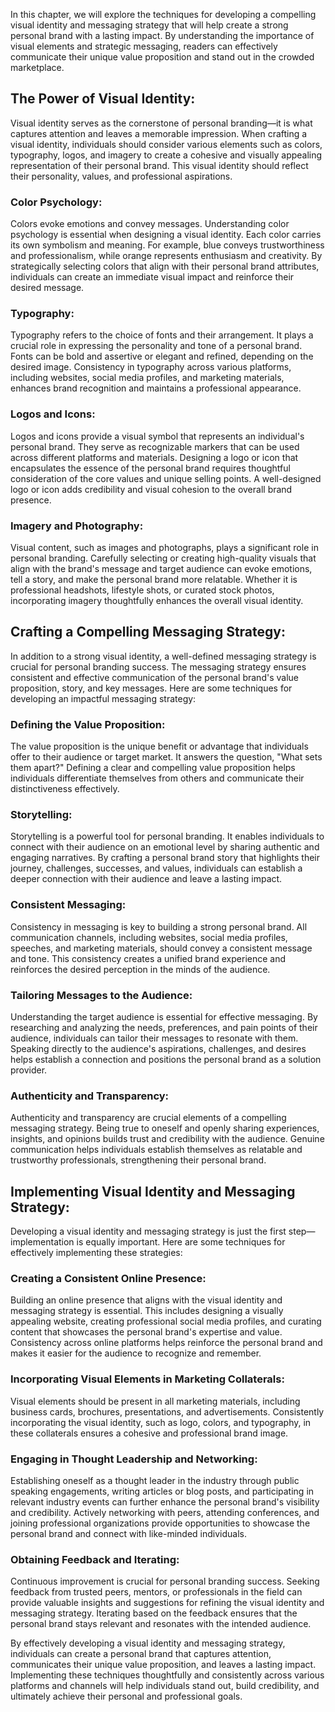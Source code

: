 
In this chapter, we will explore the techniques for developing a compelling visual identity and messaging strategy that will help create a strong personal brand with a lasting impact. By understanding the importance of visual elements and strategic messaging, readers can effectively communicate their unique value proposition and stand out in the crowded marketplace.

## The Power of Visual Identity:

Visual identity serves as the cornerstone of personal branding—it is what captures attention and leaves a memorable impression. When crafting a visual identity, individuals should consider various elements such as colors, typography, logos, and imagery to create a cohesive and visually appealing representation of their personal brand. This visual identity should reflect their personality, values, and professional aspirations.

### Color Psychology:

Colors evoke emotions and convey messages. Understanding color psychology is essential when designing a visual identity. Each color carries its own symbolism and meaning. For example, blue conveys trustworthiness and professionalism, while orange represents enthusiasm and creativity. By strategically selecting colors that align with their personal brand attributes, individuals can create an immediate visual impact and reinforce their desired message.

### Typography:

Typography refers to the choice of fonts and their arrangement. It plays a crucial role in expressing the personality and tone of a personal brand. Fonts can be bold and assertive or elegant and refined, depending on the desired image. Consistency in typography across various platforms, including websites, social media profiles, and marketing materials, enhances brand recognition and maintains a professional appearance.

### Logos and Icons:

Logos and icons provide a visual symbol that represents an individual's personal brand. They serve as recognizable markers that can be used across different platforms and materials. Designing a logo or icon that encapsulates the essence of the personal brand requires thoughtful consideration of the core values and unique selling points. A well-designed logo or icon adds credibility and visual cohesion to the overall brand presence.

### Imagery and Photography:

Visual content, such as images and photographs, plays a significant role in personal branding. Carefully selecting or creating high-quality visuals that align with the brand's message and target audience can evoke emotions, tell a story, and make the personal brand more relatable. Whether it is professional headshots, lifestyle shots, or curated stock photos, incorporating imagery thoughtfully enhances the overall visual identity.

## Crafting a Compelling Messaging Strategy:

In addition to a strong visual identity, a well-defined messaging strategy is crucial for personal branding success. The messaging strategy ensures consistent and effective communication of the personal brand's value proposition, story, and key messages. Here are some techniques for developing an impactful messaging strategy:

### Defining the Value Proposition:

The value proposition is the unique benefit or advantage that individuals offer to their audience or target market. It answers the question, "What sets them apart?" Defining a clear and compelling value proposition helps individuals differentiate themselves from others and communicate their distinctiveness effectively.

### Storytelling:

Storytelling is a powerful tool for personal branding. It enables individuals to connect with their audience on an emotional level by sharing authentic and engaging narratives. By crafting a personal brand story that highlights their journey, challenges, successes, and values, individuals can establish a deeper connection with their audience and leave a lasting impact.

### Consistent Messaging:

Consistency in messaging is key to building a strong personal brand. All communication channels, including websites, social media profiles, speeches, and marketing materials, should convey a consistent message and tone. This consistency creates a unified brand experience and reinforces the desired perception in the minds of the audience.

### Tailoring Messages to the Audience:

Understanding the target audience is essential for effective messaging. By researching and analyzing the needs, preferences, and pain points of their audience, individuals can tailor their messages to resonate with them. Speaking directly to the audience's aspirations, challenges, and desires helps establish a connection and positions the personal brand as a solution provider.

### Authenticity and Transparency:

Authenticity and transparency are crucial elements of a compelling messaging strategy. Being true to oneself and openly sharing experiences, insights, and opinions builds trust and credibility with the audience. Genuine communication helps individuals establish themselves as relatable and trustworthy professionals, strengthening their personal brand.

## Implementing Visual Identity and Messaging Strategy:

Developing a visual identity and messaging strategy is just the first step—implementation is equally important. Here are some techniques for effectively implementing these strategies:

### Creating a Consistent Online Presence:

Building an online presence that aligns with the visual identity and messaging strategy is essential. This includes designing a visually appealing website, creating professional social media profiles, and curating content that showcases the personal brand's expertise and value. Consistency across online platforms helps reinforce the personal brand and makes it easier for the audience to recognize and remember.

### Incorporating Visual Elements in Marketing Collaterals:

Visual elements should be present in all marketing materials, including business cards, brochures, presentations, and advertisements. Consistently incorporating the visual identity, such as logo, colors, and typography, in these collaterals ensures a cohesive and professional brand image.

### Engaging in Thought Leadership and Networking:

Establishing oneself as a thought leader in the industry through public speaking engagements, writing articles or blog posts, and participating in relevant industry events can further enhance the personal brand's visibility and credibility. Actively networking with peers, attending conferences, and joining professional organizations provide opportunities to showcase the personal brand and connect with like-minded individuals.

### Obtaining Feedback and Iterating:

Continuous improvement is crucial for personal branding success. Seeking feedback from trusted peers, mentors, or professionals in the field can provide valuable insights and suggestions for refining the visual identity and messaging strategy. Iterating based on the feedback ensures that the personal brand stays relevant and resonates with the intended audience.

By effectively developing a visual identity and messaging strategy, individuals can create a personal brand that captures attention, communicates their unique value proposition, and leaves a lasting impact. Implementing these techniques thoughtfully and consistently across various platforms and channels will help individuals stand out, build credibility, and ultimately achieve their personal and professional goals.
